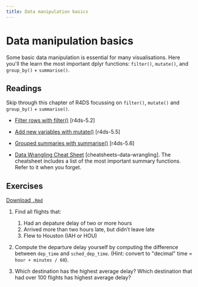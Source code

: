 ```yaml
---
title: Data manipulation basics
---
```


<!-- Generated automatically from manip-basics.yml. Do not edit by hand -->

# Data manipulation basics

Some basic data manipulation is essential for many visualisations. Here you'll
the learn the most important dplyr functions: `filter()`, `mutate()`, and
`group_by()` + `summarise()`.

## Readings

Skip through this chapter of R4DS focussing on `filter()`, `mutate()` and
`group_by()` + `summarise()`.

  * [Filter rows with filter()](http://r4ds.had.co.nz/transform.html#filter-rows-with-filter) [r4ds-5.2]

  * [Add new variables with mutate()](http://r4ds.had.co.nz/transform.html#add-new-variables-with-mutate) [r4ds-5.5]

  * [Grouped summaries with summarise()](http://r4ds.had.co.nz/transform.html#grouped-summaries-with-summarise) [r4ds-5.6]

  * [Data Wrangling Cheat Sheet](https://www.rstudio.com/wp-content/uploads/2015/02/data-wrangling-cheatsheet.pdf) [cheatsheets-data-wrangling].
    The cheatsheet includes a list of the most important summary functions.
    Refer to it when you forget.


## Exercises
[Download `.Rmd`](manip-basics-exercises.Rmd)


1.  Find all flights that:

    1.  Had an depature delay of two or more hours
    2.  Arrived more than two hours late, but didn’t leave late
    3.  Flew to Houston (IAH or HOU)

2.  Compute the departure delay yourself by computing the difference between `dep_time` and `sched_dep_time`. (Hint: convert to "decimal" time = `hour + minutes / 60`).

3.  Which destination has the highest average delay? Which destination that had over 100 flights has highest average delay?

